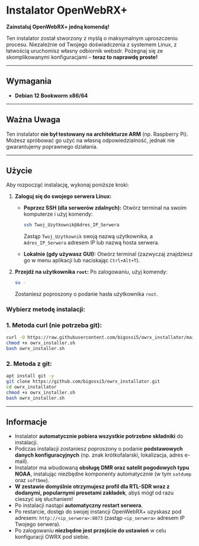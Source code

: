 # Instalator OpenWebRX+

**Zainstaluj OpenWebRX+ jedną komendą!**

Ten instalator został stworzony z myślą o maksymalnym uproszczeniu procesu. Niezależnie od Twojego doświadczenia z systemem Linux, z łatwością uruchomisz własny odbiornik websdr. Pożegnaj się ze skomplikowanymi konfiguracjami – **teraz to naprawdę proste!**

---

## Wymagania

* **Debian 12 Bookworm x86/64**

---

## Ważna Uwaga

Ten instalator **nie był testowany na architekturze ARM** (np. Raspberry Pi). Możesz spróbować go użyć na własną odpowiedzialność, jednak nie gwarantujemy poprawnego działania.

---

## Użycie

Aby rozpocząć instalację, wykonaj poniższe kroki:

1.  **Zaloguj się do swojego serwera Linux:**
    * **Poprzez SSH (dla serwerów zdalnych):** Otwórz terminal na swoim komputerze i użyj komendy:
        ```bash
        ssh Twoj_Uzytkownik@Adres_IP_Serwera
        ```
        Zastąp `Twoj_Uzytkownik` swoją nazwą użytkownika, a `Adres_IP_Serwera` adresem IP lub nazwą hosta serwera.
      
    * **Lokalnie (gdy używasz GUI):** Otwórz terminal (zazwyczaj znajdziesz go w menu aplikacji lub naciskając `Ctrl+Alt+T`).

2.  **Przejdź na użytkownika `root`:** Po zalogowaniu, użyj komendy:
    ```bash
    su -
    ```
    Zostaniesz poproszony o podanie hasła użytkownika `root`.



### Wybierz metodę instalacji:
### 1. Metoda curl (nie potrzeba git):

```bash
curl -O https://raw.githubusercontent.com/bigossi5/owrx_installator/main/owrx_installer.sh
chmod +x owrx_installer.sh
bash owrx_installer.sh
```

### 2. Metoda z git:

```bash
apt install git -y
git clone https://github.com/bigossi5/owrx_installator.git
cd owrx_installator
chmod +x owrx_installer.sh
bash owrx_installer.sh
```
---

## Informacje

* Instalator **automatycznie pobiera wszystkie potrzebne składniki** do instalacji.
* Podczas instalacji zostaniesz poproszony o podanie **podstawowych danych konfiguracyjnych** (np. znak krótkofalarski, lokalizacja, adres e-mail).
* Instalator ma wbudowaną **obsługę DMR oraz satelit pogodowych typu NOAA**, instalując niezbędne komponenty automatycznie (w tym `satdump` oraz `softbme`).
* **W zestawie domyślnie otrzymujesz profil dla RTL-SDR wraz z dodanymi, popularnymi presetami zakładek**, abyś mógł od razu cieszyć się słuchaniem!
* Po instalacji nastąpi **automatyczny restart serwera**.
* Po restarcie, dostęp do swojej instancji OpenWebRX+ uzyskasz pod adresem: `http://<ip_serwera>:8073` (zastąp `<ip_serwera>` adresem IP Twojego serwera).
* Po zalogowaniu **niezbędne jest przejście do ustawień** w celu konfiguracji OWRX pod siebie.
